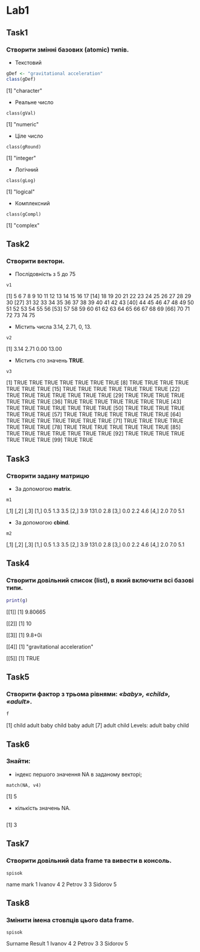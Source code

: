 # Lab1
## Task1
### Створити змінні базових (atomic) типів.
* Текстовий
```r
gDef <- "gravitational acceleration"
class(gDef)
```
[1] "character"

* Реальне число
``` gVal <- 9.80665
class(gVal)
```
[1] "numeric"

* Ціле число
``` gRound <- 10L
class(gRound)
```
[1] "integer"

* Логічний
``` gLog <- TRUE
class(gLog)
```
[1] "logical"

* Комплексний
``` gCompl <- (9.8+0i)
class(gCompl)
```
[1] "complex"

## Task2
### Створити вектори.
*  Послідовність з 5 до 75
``` v1 <- c(5:75)
v1
```
[1]  5  6  7  8  9 10 11 12 13 14 15 16 17
[14] 18 19 20 21 22 23 24 25 26 27 28 29 30
[27] 31 32 33 34 35 36 37 38 39 40 41 42 43
[40] 44 45 46 47 48 49 50 51 52 53 54 55 56
[53] 57 58 59 60 61 62 63 64 65 66 67 68 69
[66] 70 71 72 73 74 75

* Містить числа 3.14, 2.71, 0, 13.
``` v2 <- c(3.14, 2.71, 0, 13)
v2
```
[1]  3.14  2.71  0.00 13.00

* Містить сто значень **TRUE**.
``` v3 <- c(rep(TRUE, 100))
v3
```
  [1] TRUE TRUE TRUE TRUE TRUE TRUE TRUE
  [8] TRUE TRUE TRUE TRUE TRUE TRUE TRUE
 [15] TRUE TRUE TRUE TRUE TRUE TRUE TRUE
 [22] TRUE TRUE TRUE TRUE TRUE TRUE TRUE
 [29] TRUE TRUE TRUE TRUE TRUE TRUE TRUE
 [36] TRUE TRUE TRUE TRUE TRUE TRUE TRUE
 [43] TRUE TRUE TRUE TRUE TRUE TRUE TRUE
 [50] TRUE TRUE TRUE TRUE TRUE TRUE TRUE
 [57] TRUE TRUE TRUE TRUE TRUE TRUE TRUE
 [64] TRUE TRUE TRUE TRUE TRUE TRUE TRUE
 [71] TRUE TRUE TRUE TRUE TRUE TRUE TRUE
 [78] TRUE TRUE TRUE TRUE TRUE TRUE TRUE
 [85] TRUE TRUE TRUE TRUE TRUE TRUE TRUE
 [92] TRUE TRUE TRUE TRUE TRUE TRUE TRUE
 [99] TRUE TRUE
 
## Task3
### Створити задану матрицю
* За допомогою **matrix**.
``` m1 <- matrix(c(0.5, 3.9, 0, 2, 1.3, 131, 2.2, 7, 3.5, 2.8, 4.6, 5.1), nrow = 4, ncol = 3)
m1
```
[,1]  [,2] [,3]
[1,]  0.5   1.3  3.5
[2,]  3.9 131.0  2.8
[3,]  0.0   2.2  4.6
[4,]  2.0   7.0  5.1

* За допомогою **cbind**.
``` m2 <- cbind(c(0.5, 3.9, 0, 2),c(1.3, 131, 2.2, 7), c(3.5, 2.8, 4.6, 5.1))
m2
```
[,1]  [,2] [,3]
[1,]  0.5   1.3  3.5
[2,]  3.9 131.0  2.8
[3,]  0.0   2.2  4.6
[4,]  2.0   7.0  5.1

## Task4
### Створити довільний список (list), в який включити всі базові типи. 
``` g <- list(gVal, gRound, gCompl, gDef, gLog)
print(g)
```
[[1]]
[1] 9.80665

[[2]]
[1] 10

[[3]]
[1] 9.8+0i

[[4]]
[1] "gravitational acceleration"

[[5]]
[1] TRUE

## Task5
### Створити фактор з трьома рівнями: *«baby», «child», «adult»*. 
``` f <- factor(c("child", "adult", "baby", "child", "baby", "adult", "adult", "child"))
f
```
[1] child adult baby  child baby  adult
[7] adult child
Levels: adult baby child

## Task6
### Знайти:
* індекс першого значення NA в заданому векторі;
``` v4 <- c(1:4, NA, 6, 7, NA, 9, NA, 11)
match(NA, v4)
```
[1] 5

* кількість значень NA.
``` sum(is.na(v4))
```
[1] 3

## Task7
### Створити довільний **data frame** та вивести в консоль.
``` spisok <- data.frame(name = c("Ivanov", "Petrov", "Sidorov"), mark=c(4,3,5))
spisok
```
 name mark
1  Ivanov    4
2  Petrov    3
3 Sidorov    5

## Task8
### Змінити імена стовпців цього **data frame**.
``` names(spisok) <- c("Surname", "Result")
spisok
```
  Surname Result
1  Ivanov      4
2  Petrov      3
3 Sidorov      5
